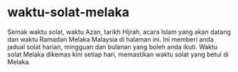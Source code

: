# waktu-solat-melaka
Semak waktu solat, waktu Azan, tarikh Hijrah, acara Islam yang akan datang dan waktu Ramadan Melaka Malaysia di halaman ini. Ini memberi anda jadual solat harian, mingguan dan bulanan yang boleh anda ikuti. Waktu solat Melaka dikemas kini setiap hari, memastikan waktu solat yang betul di Melaka.

